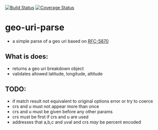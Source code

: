 [![Build Status](https://travis-ci.org/Dan70402/node-geo-uri-parse.svg?branch=master)](https://travis-ci.org/Dan70402/node-geo-uri-parse) [![Coverage Status](https://coveralls.io/repos/Dan70402/node-geo-uri-parse/badge.svg?branch=master)](https://coveralls.io/r/Dan70402/node-geo-uri-parse?branch=master)


# geo-uri-parse
* a simple parse of a geo uri based on [RFC-5870](https://tools.ietf.org/html/rfc5870)

## What is does:
- returns a geo uri breakdown object
- validates allowed latitude, longitude, altitude

## TODO:
- if match result not equivalent to original options error or try to coerce
- crs and u must not appear more than once
- crs and u must be given before any other params
- crs must be first if crs and u are used
- addresses that a,b,c and uval and crs *may* be percent encoded
